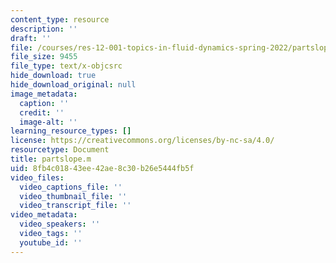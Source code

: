 ```yaml
---
content_type: resource
description: ''
draft: ''
file: /courses/res-12-001-topics-in-fluid-dynamics-spring-2022/partslope.m
file_size: 9455
file_type: text/x-objcsrc
hide_download: true
hide_download_original: null
image_metadata:
  caption: ''
  credit: ''
  image-alt: ''
learning_resource_types: []
license: https://creativecommons.org/licenses/by-nc-sa/4.0/
resourcetype: Document
title: partslope.m
uid: 8fb4c018-43ee-42ae-8c30-b26e5444fb5f
video_files:
  video_captions_file: ''
  video_thumbnail_file: ''
  video_transcript_file: ''
video_metadata:
  video_speakers: ''
  video_tags: ''
  youtube_id: ''
---
```

